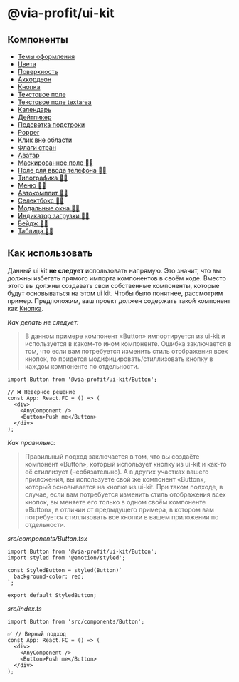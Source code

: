 # @via-profit/ui-kit

## Компоненты


- [Темы оформления](./theming/README.md)
- [Цвета](./color/README.md)
- [Поверхность](./surface/README.md)
- [Аккордеон](./accordion/README.md)
- [Кнопка](./button/README.md)
- [Текстовое поле](./text-field/README.md)
- [Текстовое поле textarea](./text-area/README.md)
- [Календарь](./calendar/README.md)
- [Дейтпикер](./date-picker/README.md)
- [Подсветка подстроки](./highlighted/README.md)
- [Popper](./popper/README.md)
- [Клик вне области](./click-outside/README.md)
- [Флаги стран](./country-flags/README.md)
- [Аватар](./avatar/README.md)
- [Маскированное поле 🤏🏼](./masked-field/README.md)
- [Поле для ввода телефона 🤏🏼](./phone-field/README.md)
- [Типографика 🤏🏼](./typography/README.md)
- [Меню 🤏🏼](./menu/README.md)
- [Автокомплит 🤏🏼](./autocomplete/README.md)
- [Селектбокс 🤏🏼](./selectbox/README.md)
- [Модальные окна 🤏🏼](./modal/README.md)
- [Индикатор загрузки 🤏🏼](./loading-indicator/README.md)
- [Бейдж 🤏🏼](./badge/README.md)
- [Таблица 🤏🏼](./table/README.md)

## Как использовать

Данный ui kit **не следует** использовать напрямую. Это значит, что вы должны избегать прямого импорта компонентов в своём коде. Вместо этого вы должны создавать свои собственные компоненты, которые будут основываться на этом ui kit. Чтобы было понятнее, рассмотрим пример. Предположим, ваш проект должен содержать такой компонент как [Кнопка](./button/README.md).

_Как делать не следует:_

> В данном примере компонент «Button» импортируется из ui-kit и используется в каком-то ином компоненте. Ошибка заключается в том, что если вам потребуется изменить стиль отображения всех кнопок, то придется модифицировать/стиллизовать кнопку в каждом компоненте по отдельности.

```tsx
import Button from '@via-profit/ui-kit/Button';

// ❌ Неверное решение
const App: React.FC = () => (
  <div>
    <AnyComponent />
    <Button>Push me</Button>
  </div>
);
```

_Как правильно:_

> Правильный подход заключается в том, что вы создаёте компонент «Button», который использует кнопку из ui-kit и как-то её стиллизует (необязательно). А в других участках вашего приложения, вы используете свой же компонент «Button», который основывается на кнопке из ui-kit. При таком подходе, в случае, если вам потребуется изменить стиль отображения всех кнопок, вы меняете его только в одном своём компоненте «Button», в отличии от предыдущего примера, в котором вам потребуется стиллизовать все кнопки в вашем приложении по отдельности.

_src/components/Button.tsx_

```tsx
import Button from '@via-profit/ui-kit/Button';
import styled from '@emotion/styled';

const StyledButton = styled(Button)`
  background-color: red;
`;

export default StyledButton;
```

_src/index.ts_

```tsx
import Button from 'src/components/Button';

✅ // Верный подход
const App: React.FC = () => (
  <div>
    <AnyComponent />
    <Button>Push me</Button>
  </div>
);
```
